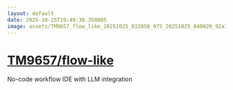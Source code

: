 ```yaml
---
layout: default
date: 2025-10-25T19:49:30.358085
image: assets/TM9657_flow_like_20251025_032056_075_20251025_040020_92a747--20251025T060103344--cropped.png
---
```


# [TM9657/flow-like](https://github.com/TM9657/flow-like/)

No-code workflow IDE with LLM integration
